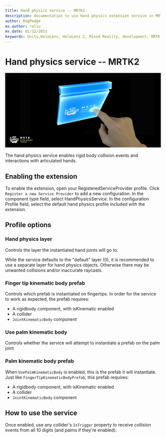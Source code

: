 ```yaml
---
title: Hand physics service -- MRTK2
description: documentation to use Hand physics extension service in MRTK
author: RogPodge
ms.author: roliu
ms.date: 01/12/2021
keywords: Unity,HoloLens, HoloLens 2, Mixed Reality, development, MRTK,
---
```


# Hand physics service -- MRTK2

![Hand Physics Extension Service](../images/hand-physics/MRTK_UX_HandPhysics_Main.jpg)

The hand physics service enables rigid body collision events and interactions with articulated hands.

## Enabling the extension

To enable the extension, open your RegisteredServiceProvider profile. Click `Register a new Service Provider` to add a new configuration. In the component type field, select HandPhysicsService. In the configuration Profile field, select the default hand physics profile included with the extension.

## Profile options

### Hand physics layer

Controls the layer the instantiated hand joints will go to.

While the service defaults to the "default" layer (0), it is recommended to use a separate layer for hand physics objects. Otherwise there may be unwanted collisions and/or inaccurate raycasts.

### Finger tip kinematic body prefab

Controls which prefab is instantiated on fingertips. In order for the service to work as expected, the prefab requires:

- A rigidbody component, with isKinematic enabled
- A collider
- `JointKinematicBody` component

### Use palm kinematic body

Controls whether the service will attempt to instantiate a prefab on the palm joint.

### Palm kinematic body prefab

When `UsePalmKinematicBody` is enabled, this is the prefab it will instantiate. Just like `FingerTipKinematicBodyPrefab`, this prefab requires:

- A rigidbody component, with isKinematic enabled
- A collider
- `JointKinematicBody` component

## How to use the service

Once enabled, use any collider's `IsTrigger` property to receive collision events from all 10 digits (and palms if they're enabled).
